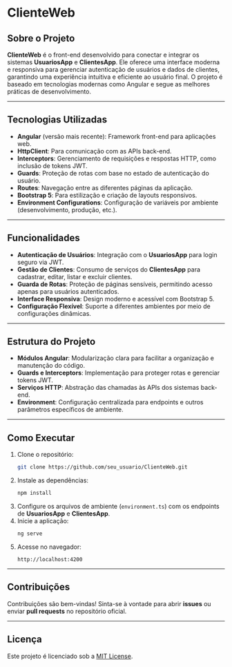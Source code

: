 # ClienteWeb

## Sobre o Projeto

**ClienteWeb** é o front-end desenvolvido para conectar e integrar os sistemas **UsuariosApp** e **ClientesApp**. Ele oferece uma interface moderna e responsiva para gerenciar autenticação de usuários e dados de clientes, garantindo uma experiência intuitiva e eficiente ao usuário final. O projeto é baseado em tecnologias modernas como Angular e segue as melhores práticas de desenvolvimento.

---

## Tecnologias Utilizadas

- **Angular** (versão mais recente): Framework front-end para aplicações web.
- **HttpClient**: Para comunicação com as APIs back-end.
- **Interceptors**: Gerenciamento de requisições e respostas HTTP, como inclusão de tokens JWT.
- **Guards**: Proteção de rotas com base no estado de autenticação do usuário.
- **Routes**: Navegação entre as diferentes páginas da aplicação.
- **Bootstrap 5**: Para estilização e criação de layouts responsivos.
- **Environment Configurations**: Configuração de variáveis por ambiente (desenvolvimento, produção, etc.).

---

## Funcionalidades

- **Autenticação de Usuários**: Integração com o **UsuariosApp** para login seguro via JWT.
- **Gestão de Clientes**: Consumo de serviços do **ClientesApp** para cadastrar, editar, listar e excluir clientes.
- **Guarda de Rotas**: Proteção de páginas sensíveis, permitindo acesso apenas para usuários autenticados.
- **Interface Responsiva**: Design moderno e acessível com Bootstrap 5.
- **Configuração Flexível**: Suporte a diferentes ambientes por meio de configurações dinâmicas.

---

## Estrutura do Projeto

- **Módulos Angular**: Modularização clara para facilitar a organização e manutenção do código.
- **Guards e Interceptors**: Implementação para proteger rotas e gerenciar tokens JWT.
- **Serviços HTTP**: Abstração das chamadas às APIs dos sistemas back-end.
- **Environment**: Configuração centralizada para endpoints e outros parâmetros específicos de ambiente.

---

## Como Executar

1. Clone o repositório:
   ```bash
   git clone https://github.com/seu_usuario/ClienteWeb.git
   ```
2. Instale as dependências:
   ```bash
   npm install
   ```
3. Configure os arquivos de ambiente (`environment.ts`) com os endpoints de **UsuariosApp** e **ClientesApp**.
4. Inicie a aplicação:
   ```bash
   ng serve
   ```
5. Acesse no navegador:
   ```
   http://localhost:4200
   ```

---

## Contribuições

Contribuições são bem-vindas! Sinta-se à vontade para abrir **issues** ou enviar **pull requests** no repositório oficial.

---

## Licença

Este projeto é licenciado sob a [MIT License](LICENSE).

